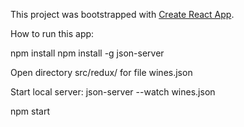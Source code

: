 This project was bootstrapped with [Create React App](https://github.com/facebook/create-react-app).


How to run this app:

npm install
npm install -g json-server

Open directory src/redux/ for file wines.json

Start local server:
json-server --watch wines.json

npm start